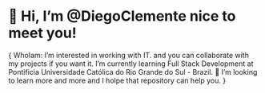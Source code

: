 # 👋 Hi, I’m @DiegoClemente nice to meet you!

{
  WhoIam:
    I’m interested in working with IT. and you can collaborate with my projects if you want it. 
    I’m currently learning Full Stack Development at Pontificia Universidade Católica do Rio Grande do Sul - Brazil. 
    💞️ I’m looking to learn more and more and I holpe that repository can help you.
}

